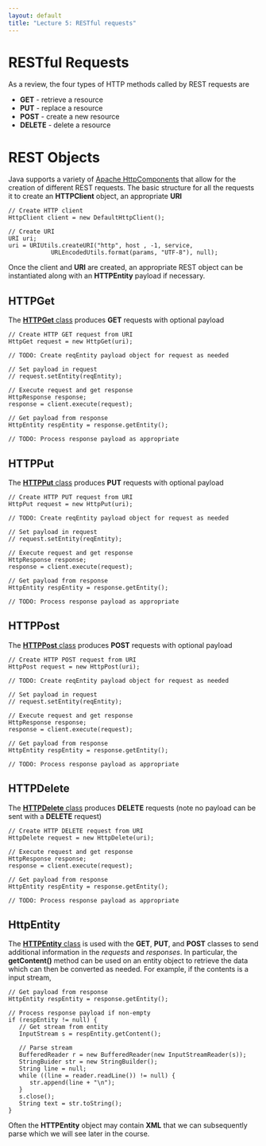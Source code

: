 ```yaml
---
layout: default
title: "Lecture 5: RESTful requests"
---
```


RESTful Requests
================

As a review, the four types of HTTP methods called by REST requests are

-   **GET** - retrieve a resource
-   **PUT** - replace a resource
-   **POST** - create a new resource
-   **DELETE** - delete a resource

REST Objects
============

Java supports a variety of [Apache HttpComponents](http://hc.apache.org/) that allow for the creation of different REST requests. The basic structure for all the requests it to create an **HTTPClient** object, an appropriate **URI**

    // Create HTTP client
    HttpClient client = new DefaultHttpClient();

    // Create URI
    URI uri;
    uri = URIUtils.createURI("http", host , -1, service, 
                URLEncodedUtils.format(params, "UTF-8"), null);

Once the client and **URI** are created, an appropriate REST object can be instantiated along with an **HTTPEntity** payload if necessary.

HTTPGet
-------

The [**HTTPGet** class](http://developer.android.com/reference/org/apache/http/client/methods/HttpGet.html) produces **GET** requests with optional payload

    // Create HTTP GET request from URI
    HttpGet request = new HttpGet(uri);

    // TODO: Create reqEntity payload object for request as needed  

    // Set payload in request
    // request.setEntity(reqEntity);

    // Execute request and get response
    HttpResponse response;
    response = client.execute(request);

    // Get payload from response
    HttpEntity respEntity = response.getEntity();

    // TODO: Process response payload as appropriate

HTTPPut
-------

The [**HTTPPut** class](http://developer.android.com/reference/org/apache/http/client/methods/HttpPut.html) produces **PUT** requests with optional payload

    // Create HTTP PUT request from URI
    HttpPut request = new HttpPut(uri);

    // TODO: Create reqEntity payload object for request as needed  

    // Set payload in request
    // request.setEntity(reqEntity);

    // Execute request and get response
    HttpResponse response;
    response = client.execute(request);

    // Get payload from response
    HttpEntity respEntity = response.getEntity();

    // TODO: Process response payload as appropriate

HTTPPost
--------

The [**HTTPPost** class](http://developer.android.com/reference/org/apache/http/client/methods/HttpPost.html) produces **POST** requests with optional payload

    // Create HTTP POST request from URI
    HttpPost request = new HttpPost(uri);

    // TODO: Create reqEntity payload object for request as needed  

    // Set payload in request
    // request.setEntity(reqEntity);

    // Execute request and get response
    HttpResponse response;
    response = client.execute(request);

    // Get payload from response
    HttpEntity respEntity = response.getEntity();

    // TODO: Process response payload as appropriate

HTTPDelete
----------

The [**HTTPDelete** class](http://developer.android.com/reference/org/apache/http/client/methods/HttpDelete.html) produces **DELETE** requests (note no payload can be sent with a **DELETE** request)

    // Create HTTP DELETE request from URI
    HttpDelete request = new HttpDelete(uri);

    // Execute request and get response
    HttpResponse response;
    response = client.execute(request);

    // Get payload from response
    HttpEntity respEntity = response.getEntity();

    // TODO: Process response payload as appropriate

HttpEntity
----------

The [**HTTPEntity** class](http://developer.android.com/reference/org/apache/http/HttpEntity.html) is used with the **GET**, **PUT**, and **POST** classes to send additional information in the *requests* and *responses*. In particular, the **getContent()** method can be used on an entity object to retrieve the data which can then be converted as needed. For example, if the contents is a input stream,

	// Get payload from response
	HttpEntity respEntity = response.getEntity();
	
	// Process response payload if non-empty
	if (respEntity != null) {
	   // Get stream from entity
	   InputStream s = respEntity.getContent();
	   
	   // Parse stream
	   BufferedReader r = new BufferedReader(new InputStreamReader(s));
	   StringBuider str = new StringBuilder();
	   String line = null;
	   while ((line = reader.readLine()) != null) {
	      str.append(line + "\n");
	   }
	   s.close();
	   String text = str.toString();
	}
	   
Often the **HTTPEntity** object may contain **XML** that we can subsequently parse which we will see later in the course.